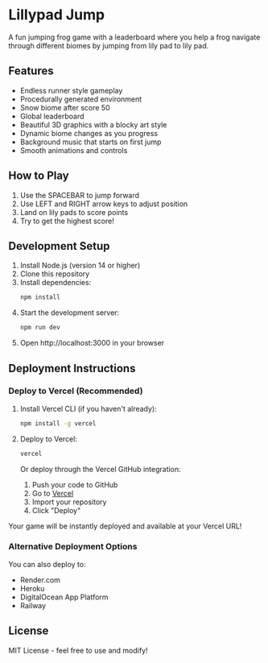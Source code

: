 # Lillypad Jump

A fun jumping frog game with a leaderboard where you help a frog navigate through different biomes by jumping from lily pad to lily pad.

## Features

- Endless runner style gameplay
- Procedurally generated environment
- Snow biome after score 50
- Global leaderboard
- Beautiful 3D graphics with a blocky art style
- Dynamic biome changes as you progress
- Background music that starts on first jump
- Smooth animations and controls

## How to Play

1. Use the SPACEBAR to jump forward
2. Use LEFT and RIGHT arrow keys to adjust position
3. Land on lily pads to score points
4. Try to get the highest score!

## Development Setup

1. Install Node.js (version 14 or higher)
2. Clone this repository
3. Install dependencies:
   ```bash
   npm install
   ```
4. Start the development server:
   ```bash
   npm run dev
   ```
5. Open http://localhost:3000 in your browser

## Deployment Instructions

### Deploy to Vercel (Recommended)

1. Install Vercel CLI (if you haven't already):
   ```bash
   npm install -g vercel
   ```

2. Deploy to Vercel:
   ```bash
   vercel
   ```

   Or deploy through the Vercel GitHub integration:
   1. Push your code to GitHub
   2. Go to [Vercel](https://vercel.com)
   3. Import your repository
   4. Click "Deploy"

Your game will be instantly deployed and available at your Vercel URL!

### Alternative Deployment Options

You can also deploy to:
- Render.com
- Heroku
- DigitalOcean App Platform
- Railway

## License

MIT License - feel free to use and modify! 